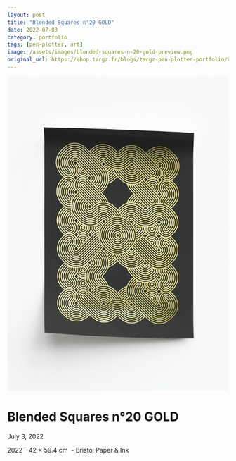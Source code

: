 ```yaml
---
layout: post
title: "Blended Squares n°20 GOLD"
date: 2022-07-03
category: portfolio
tags: [pen-plotter, art]
image: /assets/images/blended-squares-n-20-gold-preview.png
original_url: https://shop.targz.fr/blogs/targz-pen-plotter-portfolio/blended-squares-n-20-gold
---
```


![Blended Squares n°20 GOLD](/assets/images/blended-squares-n-20-gold-02.png)

# Blended Squares n°20 GOLD
July 3, 2022

2022  -42 × 59.4 cm  - Bristol Paper & Ink